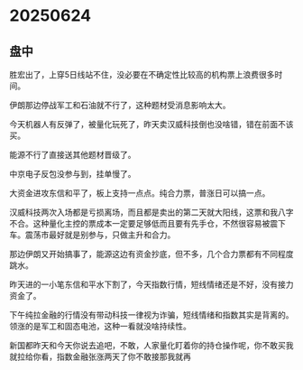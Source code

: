 # 20250624

## 盘中

胜宏出了，上穿5日线站不住，没必要在不确定性比较高的机构票上浪费很多时间。

伊朗那边停战军工和石油就不行了，这种题材受消息影响太大。

今天机器人有反弹了，被量化玩死了，昨天卖汉威科技倒也没啥错，错在前面不该买。

能源不行了直接送其他题材晋级了。

中京电子反包没参与到，挂单慢了。

大资金进攻东信和平了，板上支持一点点。纯合力票，普涨日可以搞一点。

汉威科技两次入场都是亏损离场，而且都是卖出的第二天就大阳线，这票和我八字不合。这种量化主控的票成本一定要足够低而且要有先手仓，不然很容易被震下车。震荡市最好就是别参与，只做主升和合力。

那边伊朗又开始搞事了，能源这边有资金抄底，但不多，几个合力票都有不同程度跳水。

昨天进的一小笔东信和平水下割了，今天指数行情，短线情绪还是不好，没有接力资金了。

下午纯拉金融的行情没有带动科技一律视为诈骗，短线情绪和指数其实是背离的。领涨的是军工和固态电池，这种一看就没啥持续性。

新国都昨天和今天你说去追吧，不敢，人家量化盯着你的持仓操作呢，你不敢买我就拉给你看，指数金融张涨两天了你不敢接那我就再
